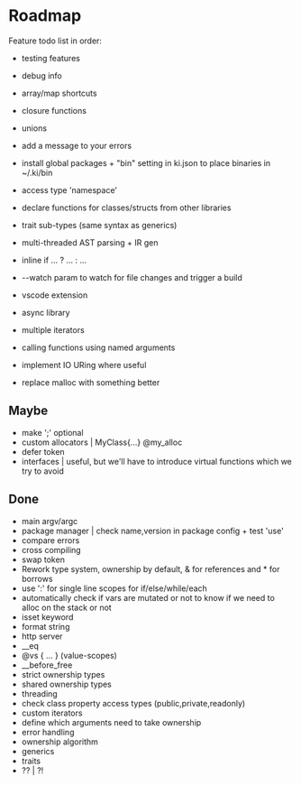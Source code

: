 
# Roadmap

Feature todo list in order:

- testing features
- debug info

- array/map shortcuts
- closure functions

- unions
- add a message to your errors
- install global packages + "bin" setting in ki.json to place binaries in ~/.ki/bin
- access type 'namespace'
- declare functions for classes/structs from other libraries
- trait sub-types (same syntax as generics)
- multi-threaded AST parsing + IR gen
- inline if ... ? ... : ...
- --watch param to watch for file changes and trigger a build
- vscode extension
- async library
- multiple iterators
- calling functions using named arguments
- implement IO URing where useful
- replace malloc with something better

## Maybe

- make ';' optional
- custom allocators | MyClass{...} @my_alloc
- defer token
- interfaces | useful, but we'll have to introduce virtual functions which we try to avoid

## Done

- main argv/argc
- package manager | check name,version in package config + test 'use'
- compare errors
- cross compiling
- swap token
- Rework type system, ownership by default, & for references and * for borrows
- use ':' for single line scopes for if/else/while/each
- automatically check if vars are mutated or not to know if we need to alloc on the stack or not
- isset keyword
- format string
- http server
- __eq
- @vs { ... } (value-scopes)
- __before_free
- strict ownership types
- shared ownership types
- threading
- check class property access types (public,private,readonly)
- custom iterators
- define which arguments need to take ownership
- error handling
- ownership algorithm
- generics
- traits
- ?? | ?!
